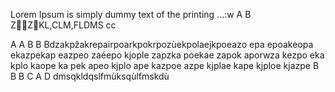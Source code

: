 Lorem Ipsum is simply dummy text of the printing ...:w
A
B
ZZKL,CLM,FLDMS
cc																																															

A
A
B
B
Bdzakpẑakrepairpoarkpokrpozùekpolaejkpoeazo epa epoakeopa ekazpekap eazpeo zaéepo kjople zapzka poekae zapok aporwza kezpo eka kplo kaope ka	pek apeo kjplo ape kazpoe azpe kjplae kape kjploe kjazpe 
B
B
B
C
A
D
                                                                        dmsqkldqslfmùksqùlfmskdù 
